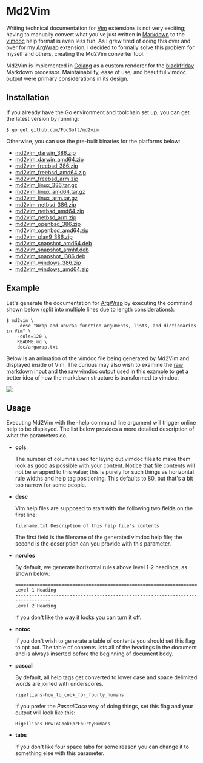 # Md2Vim #

Writing technical documentation for [Vim](http://www.vim.org/) extensions is not very exciting; having to manually
convert what you've just written in [Markdown](https://daringfireball.net/projects/markdown/) to the
[vimdoc](http://vimdoc.sourceforge.net/htmldoc/usr_toc.html) help format is even less fun. As I grew tired of doing this
over and over for my [ArgWrap](/projects/argwrap/) extension, I decided to formally solve this problem for myself and
others, creating the Md2Vim converter tool.

Md2Vim is implemented in [Golang](https://golang.org/) as a custom renderer for the
[blackfriday](https://github.com/russross/blackfriday) Markdown processor. Maintainability, ease of use, and beautiful
vimdoc output were primary considerations in its design.

## Installation ##

If you already have the Go environment and toolchain set up, you can get the latest version by running:

```
$ go get github.com/FooSoft/md2vim
```

Otherwise, you can use the pre-built binaries for the platforms below:

 * [md2vim_darwin_386.zip](http://dl.foosoft.net/md2vim/md2vim_darwin_386.zip)
 * [md2vim_darwin_amd64.zip](http://dl.foosoft.net/md2vim/md2vim_darwin_amd64.zip)
 * [md2vim_freebsd_386.zip](http://dl.foosoft.net/md2vim/md2vim_freebsd_386.zip)
 * [md2vim_freebsd_amd64.zip](http://dl.foosoft.net/md2vim/md2vim_freebsd_amd64.zip)
 * [md2vim_freebsd_arm.zip](http://dl.foosoft.net/md2vim/md2vim_freebsd_arm.zip)
 * [md2vim_linux_386.tar.gz](http://dl.foosoft.net/md2vim/md2vim_linux_386.tar.gz)
 * [md2vim_linux_amd64.tar.gz](http://dl.foosoft.net/md2vim/md2vim_linux_amd64.tar.gz)
 * [md2vim_linux_arm.tar.gz](http://dl.foosoft.net/md2vim/md2vim_linux_arm.tar.gz)
 * [md2vim_netbsd_386.zip](http://dl.foosoft.net/md2vim/md2vim_netbsd_386.zip)
 * [md2vim_netbsd_amd64.zip](http://dl.foosoft.net/md2vim/md2vim_netbsd_amd64.zip)
 * [md2vim_netbsd_arm.zip](http://dl.foosoft.net/md2vim/md2vim_netbsd_arm.zip)
 * [md2vim_openbsd_386.zip](http://dl.foosoft.net/md2vim/md2vim_openbsd_386.zip)
 * [md2vim_openbsd_amd64.zip](http://dl.foosoft.net/md2vim/md2vim_openbsd_amd64.zip)
 * [md2vim_plan9_386.zip](http://dl.foosoft.net/md2vim/md2vim_plan9_386.zip)
 * [md2vim_snapshot_amd64.deb](http://dl.foosoft.net/md2vim/md2vim_snapshot_amd64.deb)
 * [md2vim_snapshot_armhf.deb](http://dl.foosoft.net/md2vim/md2vim_snapshot_armhf.deb)
 * [md2vim_snapshot_i386.deb](http://dl.foosoft.net/md2vim/md2vim_snapshot_i386.deb)
 * [md2vim_windows_386.zip](http://dl.foosoft.net/md2vim/md2vim_windows_386.zip)
 * [md2vim_windows_amd64.zip](http://dl.foosoft.net/md2vim/md2vim_windows_amd64.zip)

## Example ##

Let's generate the documentation for [ArgWrap](/projects/argwrap/) by executing the command shown below (split into
multiple lines due to length considerations):

```
$ md2vim \
    -desc "Wrap and unwrap function arguments, lists, and dictionaries in Vim" \
    -cols=120 \
    README.md \
    doc/argwrap.txt
```

Below is an animation of the vimdoc file being generated by Md2Vim and displayed inside of Vim. The curious may also
wish to examine the [raw markdown input](https://raw.githubusercontent.com/FooSoft/vim-argwrap/master/README.md) and the
[raw vimdoc output](https://raw.githubusercontent.com/FooSoft/vim-argwrap/master/doc/argwrap.txt) used in this example
to get a better idea of how the markdown structure is transformed to vimdoc.

![](http://foosoft.net/projects/md2vim/img/demo.gif)

## Usage ##

Executing Md2Vim with the -help command line argument will trigger online help to be displayed. The list below provides
a more detailed description of what the parameters do.

*   **cols**

    The number of columns used for laying out vimdoc files to make them look as good as possible with your content.
    Notice that file contents will not be wrapped to this value; this is purely for such things as horizontal rule
    widths and help tag positioning. This defaults to 80, but that's a bit too narrow for some people.

*   **desc**

    Vim help files are supposed to start with the following two fields on the first line:

    ```
    filename.txt Description of this help file's contents
    ```

    The first field is the filename of the generated vimdoc help file; the second is the description can you provide
    with this parameter.

*   **norules**

    By default, we generate horizontal rules above level 1-2 headings, as shown below:

    ```
    ================================================================================
    Level 1 Heading
    --------------------------------------------------------------------------------
    Level 2 Heading
    ```
    If you don't like the way it looks you can turn it off.

*   **notoc**

    If you don't wish to generate a table of contents you should set this flag to opt out. The table of contents lists
    all of the headings in the document and is always inserted before the beginning of document body.

*   **pascal**

    By default, all help tags get converted to lower case and space delimited words are joined with underscores.

    ```
    rigellians-how_to_cook_for_fourty_humans
    ```

    If you prefer the *PascalCase* way of doing things, set this flag and your output will look like this:

    ```
    Rigellians-HowToCookForFourtyHumans
    ```

*   **tabs**

    If you don't like four space tabs for some reason you can change it to something else with this parameter.
